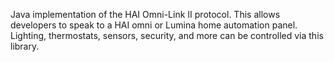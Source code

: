 Java implementation of the HAI Omni-Link II protocol.  This allows developers to speak to a HAI omni or Lumina home automation panel.  Lighting, thermostats, sensors, security, and more can be controlled via this library.